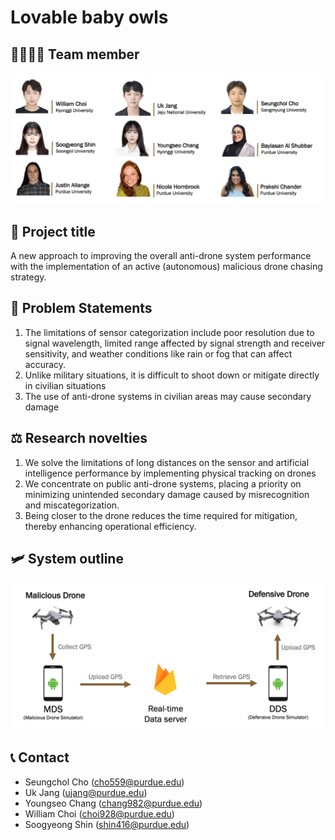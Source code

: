 # Lovable baby owls

## 👨‍👨‍👧‍👧 Team member

![Untitled](Lovable%20baby%20owls%20bd1e1610e8f644c2b37a70c05e6429e5/Untitled.png)

## 🚀 Project title

A new approach to improving the overall anti-drone system performance
with the implementation of an active (autonomous) malicious drone chasing strategy.

## 📜 Problem Statements

1.  The limitations of sensor categorization include poor resolution due to signal wavelength, limited range affected by signal strength and receiver sensitivity, and weather conditions like rain or fog that can affect accuracy.
2. Unlike military situations, it is difficult to shoot down or mitigate directly in civilian situations
3. The use of anti-drone systems in civilian areas may cause secondary damage

## ⚖️ Research novelties

1. We solve the limitations of long distances on the sensor and artificial intelligence performance by implementing physical tracking on drones
2. We concentrate on public anti-drone systems, placing a priority on minimizing unintended secondary damage caused by misrecognition and miscategorization.
3. Being closer to the drone reduces the time required for mitigation, thereby enhancing operational efficiency.

## 🛩️ System outline

![Untitled](Lovable%20baby%20owls%20bd1e1610e8f644c2b37a70c05e6429e5/Untitled%201.png)

## 📞 Contact

- Seungchol Cho ([cho559@purdue.edu](mailto:cho559@purdue.edu))
- Uk Jang ([ujang@purdue.edu](mailto:ujang@purdue.edu))
- Youngseo Chang ([chang982@purdue.edu](mailto:chang982@purdue.edu))
- William Choi ([choi928@purdue.edu](mailto:choi928@purdue.edu))
- Soogyeong Shin ([shin416@purdue.edu](mailto:shin416@purdue.edu))